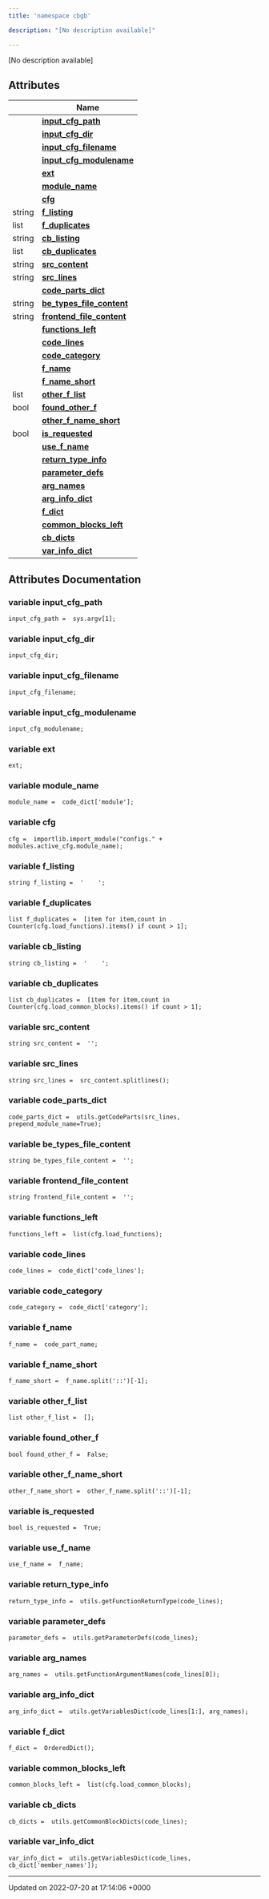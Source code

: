 ```yaml
---
title: 'namespace cbgb'

description: "[No description available]"

---
```







[No description available]

## Attributes

|                | Name           |
| -------------- | -------------- |
| | **[input_cfg_path](/documentation/code/namespaces/namespacecbgb/#variable-input-cfg-path)**  |
| | **[input_cfg_dir](/documentation/code/namespaces/namespacecbgb/#variable-input-cfg-dir)**  |
| | **[input_cfg_filename](/documentation/code/namespaces/namespacecbgb/#variable-input-cfg-filename)**  |
| | **[input_cfg_modulename](/documentation/code/namespaces/namespacecbgb/#variable-input-cfg-modulename)**  |
| | **[ext](/documentation/code/namespaces/namespacecbgb/#variable-ext)**  |
| | **[module_name](/documentation/code/namespaces/namespacecbgb/#variable-module-name)**  |
| | **[cfg](/documentation/code/namespaces/namespacecbgb/#variable-cfg)**  |
| string | **[f_listing](/documentation/code/namespaces/namespacecbgb/#variable-f-listing)**  |
| list | **[f_duplicates](/documentation/code/namespaces/namespacecbgb/#variable-f-duplicates)**  |
| string | **[cb_listing](/documentation/code/namespaces/namespacecbgb/#variable-cb-listing)**  |
| list | **[cb_duplicates](/documentation/code/namespaces/namespacecbgb/#variable-cb-duplicates)**  |
| string | **[src_content](/documentation/code/namespaces/namespacecbgb/#variable-src-content)**  |
| string | **[src_lines](/documentation/code/namespaces/namespacecbgb/#variable-src-lines)**  |
| | **[code_parts_dict](/documentation/code/namespaces/namespacecbgb/#variable-code-parts-dict)**  |
| string | **[be_types_file_content](/documentation/code/namespaces/namespacecbgb/#variable-be-types-file-content)**  |
| string | **[frontend_file_content](/documentation/code/namespaces/namespacecbgb/#variable-frontend-file-content)**  |
| | **[functions_left](/documentation/code/namespaces/namespacecbgb/#variable-functions-left)**  |
| | **[code_lines](/documentation/code/namespaces/namespacecbgb/#variable-code-lines)**  |
| | **[code_category](/documentation/code/namespaces/namespacecbgb/#variable-code-category)**  |
| | **[f_name](/documentation/code/namespaces/namespacecbgb/#variable-f-name)**  |
| | **[f_name_short](/documentation/code/namespaces/namespacecbgb/#variable-f-name-short)**  |
| list | **[other_f_list](/documentation/code/namespaces/namespacecbgb/#variable-other-f-list)**  |
| bool | **[found_other_f](/documentation/code/namespaces/namespacecbgb/#variable-found-other-f)**  |
| | **[other_f_name_short](/documentation/code/namespaces/namespacecbgb/#variable-other-f-name-short)**  |
| bool | **[is_requested](/documentation/code/namespaces/namespacecbgb/#variable-is-requested)**  |
| | **[use_f_name](/documentation/code/namespaces/namespacecbgb/#variable-use-f-name)**  |
| | **[return_type_info](/documentation/code/namespaces/namespacecbgb/#variable-return-type-info)**  |
| | **[parameter_defs](/documentation/code/namespaces/namespacecbgb/#variable-parameter-defs)**  |
| | **[arg_names](/documentation/code/namespaces/namespacecbgb/#variable-arg-names)**  |
| | **[arg_info_dict](/documentation/code/namespaces/namespacecbgb/#variable-arg-info-dict)**  |
| | **[f_dict](/documentation/code/namespaces/namespacecbgb/#variable-f-dict)**  |
| | **[common_blocks_left](/documentation/code/namespaces/namespacecbgb/#variable-common-blocks-left)**  |
| | **[cb_dicts](/documentation/code/namespaces/namespacecbgb/#variable-cb-dicts)**  |
| | **[var_info_dict](/documentation/code/namespaces/namespacecbgb/#variable-var-info-dict)**  |



## Attributes Documentation

### variable input_cfg_path

```
input_cfg_path =  sys.argv[1];
```


### variable input_cfg_dir

```
input_cfg_dir;
```


### variable input_cfg_filename

```
input_cfg_filename;
```


### variable input_cfg_modulename

```
input_cfg_modulename;
```


### variable ext

```
ext;
```


### variable module_name

```
module_name =  code_dict['module'];
```


### variable cfg

```
cfg =  importlib.import_module("configs." + modules.active_cfg.module_name);
```


### variable f_listing

```
string f_listing =  '    ';
```


### variable f_duplicates

```
list f_duplicates =  [item for item,count in Counter(cfg.load_functions).items() if count > 1];
```


### variable cb_listing

```
string cb_listing =  '    ';
```


### variable cb_duplicates

```
list cb_duplicates =  [item for item,count in Counter(cfg.load_common_blocks).items() if count > 1];
```


### variable src_content

```
string src_content =  '';
```


### variable src_lines

```
string src_lines =  src_content.splitlines();
```


### variable code_parts_dict

```
code_parts_dict =  utils.getCodeParts(src_lines, prepend_module_name=True);
```


### variable be_types_file_content

```
string be_types_file_content =  '';
```


### variable frontend_file_content

```
string frontend_file_content =  '';
```


### variable functions_left

```
functions_left =  list(cfg.load_functions);
```


### variable code_lines

```
code_lines =  code_dict['code_lines'];
```


### variable code_category

```
code_category =  code_dict['category'];
```


### variable f_name

```
f_name =  code_part_name;
```


### variable f_name_short

```
f_name_short =  f_name.split('::')[-1];
```


### variable other_f_list

```
list other_f_list =  [];
```


### variable found_other_f

```
bool found_other_f =  False;
```


### variable other_f_name_short

```
other_f_name_short =  other_f_name.split('::')[-1];
```


### variable is_requested

```
bool is_requested =  True;
```


### variable use_f_name

```
use_f_name =  f_name;
```


### variable return_type_info

```
return_type_info =  utils.getFunctionReturnType(code_lines);
```


### variable parameter_defs

```
parameter_defs =  utils.getParameterDefs(code_lines);
```


### variable arg_names

```
arg_names =  utils.getFunctionArgumentNames(code_lines[0]);
```


### variable arg_info_dict

```
arg_info_dict =  utils.getVariablesDict(code_lines[1:], arg_names);
```


### variable f_dict

```
f_dict =  OrderedDict();
```


### variable common_blocks_left

```
common_blocks_left =  list(cfg.load_common_blocks);
```


### variable cb_dicts

```
cb_dicts =  utils.getCommonBlockDicts(code_lines);
```


### variable var_info_dict

```
var_info_dict =  utils.getVariablesDict(code_lines, cb_dict['member_names']);
```





-------------------------------

Updated on 2022-07-20 at 17:14:06 +0000